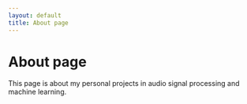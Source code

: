 ```yaml
---
layout: default
title: About page
---
```

# About page

This page is about my personal projects in audio signal processing and machine learning.
